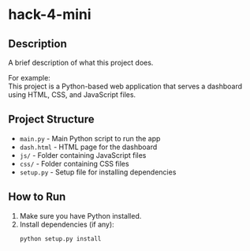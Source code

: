 # hack-4-mini

## Description
A brief description of what this project does.

For example:  
This project is a Python-based web application that serves a dashboard using HTML, CSS, and JavaScript files.

## Project Structure
- `main.py` - Main Python script to run the app  
- `dash.html` - HTML page for the dashboard  
- `js/` - Folder containing JavaScript files  
- `css/` - Folder containing CSS files  
- `setup.py` - Setup file for installing dependencies  

## How to Run

1. Make sure you have Python installed.  
2. Install dependencies (if any):  
   ```bash
   python setup.py install
 
